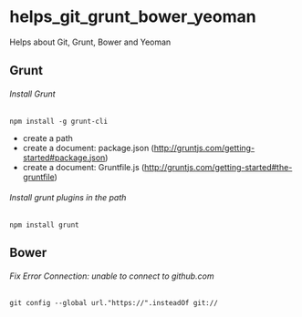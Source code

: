 helps_git_grunt_bower_yeoman
============================

Helps about Git, Grunt, Bower and Yeoman

<h2>Grunt</h2>
<h6>Install Grunt</h6>
<code>npm install -g grunt-cli</code>

- create a path
- create a document: package.json (http://gruntjs.com/getting-started#package.json)
- create a document: Gruntfile.js (http://gruntjs.com/getting-started#the-gruntfile)

<h6>Install grunt plugins in the path</h6>
<code>npm install grunt</code>


<h2>Bower</h2>

<h6>Fix Error Connection: unable to connect to github.com</h6>
<code>git config --global url."https://".insteadOf git://</code>
